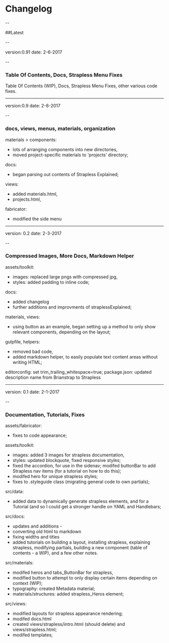 Changelog
====

--

##Latest

--

version:0.91
date: 2-6-2017

--

### Table Of Contents, Docs, Strapless Menu Fixes

Table Of Contents (WIP), Docs, Strapless Menu Fixes, other various code fixes.


----


version:0.9
date: 2-6-2017

--

### docs, views, menus, materials, organization

materials > components:
- lots of arranging components into new directories,
- moved project-specific materials to 'projects' directory;

docs:
- began parsing out contents of Strapless Explained;

views:
- added materials.html,
- projects.html,

fabricator:
- modified the side menu


----


version: 0.2
date: 2-3-2017

--

### Compressed Images, More Docs, Markdown Helper

assets/toolkit:
 - images: replaced large pngs with compressed jpg,
 - styles: added padding to inline code;

docs:
- added changelog
- further additions and improvments of straplessExplained;

materials, views:
- using button as an example, began setting up a method to only show relevant components, depending on the layout;

gulpfile, helpers:
- removed bad code,
- added markdown helper, to easily populate text content areas without writing HTML;

editorconfig: set trim_trailing_whitespace=true;
package.json: updated description name from Brianstrap to Strapless


----

version: 0.1
date: 2-1-2017

--

### Documentation, Tutorials, Fixes

assets/fabricator:
- fixes to code appearance;

assets/toolkit:
- images: added 3 images for strapless documentation,
- styles: updated blockquote, fixed responsive styles;
- fixed the accordion, for use in the sidenav; modifed buttonBar to add Strapless nav items (for a tutorial on how to do this);
- modifed hero for unique strapless styles;
- fixes to .styleguide class (migrating general code to own partials);

src/data:
- added data to dynamically generate strapless elements, and for a Tutorial (and so I could get a stronger handle on YAML and Handlebars;

src/docs:
- updates and additions -
- converting old html to markdown
- fixing widths and titles
- added tutorials on building a layout, installing strapless, explaining strapless, modifying partials, building a new component (table of contents - a WIP), and a few other notes.

src/materials:
- modifed heros and tabs_ButtonBar for strapless,
- modified button to attempt to only display certain items depending on context (WIP);
- typography: created Metadata material;
- materials/structures: added strapless_Heros element;  

src/views:
- modified layouts for strapless appearance rendering;
- modifed docs.html
- created views/strapless/intro.html (should delete) and views/strapless.html;
- modifed templates;
